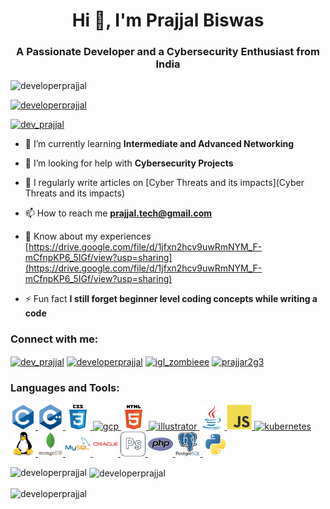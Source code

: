 <h1 align="center">Hi 👋, I'm Prajjal Biswas</h1>
<h3 align="center">A Passionate Developer and a Cybersecurity Enthusiast from India</h3>

<p align="left"> <img src="https://komarev.com/ghpvc/?username=developerprajjal&label=Profile%20views&color=0e75b6&style=flat" alt="developerprajjal" /> </p>

<p align="left"> <a href="https://github.com/ryo-ma/github-profile-trophy"><img src="https://github-profile-trophy.vercel.app/?username=developerprajjal" alt="developerprajjal" /></a> </p>

<p align="left"> <a href="https://twitter.com/dev_prajjal" target="blank"><img src="https://img.shields.io/twitter/follow/dev_prajjal?logo=twitter&style=for-the-badge" alt="dev_prajjal" /></a> </p>

- 🌱 I’m currently learning **Intermediate and Advanced Networking**

- 🤝 I’m looking for help with **Cybersecurity Projects**

- 📝 I regularly write articles on [Cyber Threats and its impacts](Cyber Threats and its impacts)

- 📫 How to reach me **prajjal.tech@gmail.com**

- 📄 Know about my experiences [https://drive.google.com/file/d/1jfxn2hcv9uwRmNYM_F-mCfnpKP6_5IGf/view?usp=sharing](https://drive.google.com/file/d/1jfxn2hcv9uwRmNYM_F-mCfnpKP6_5IGf/view?usp=sharing)

- ⚡ Fun fact **I still forget beginner level coding concepts while writing a code**

<h3 align="left">Connect with me:</h3>
<p align="left">
<a href="https://twitter.com/dev_prajjal" target="blank"><img align="center" src="https://raw.githubusercontent.com/rahuldkjain/github-profile-readme-generator/master/src/images/icons/Social/twitter.svg" alt="dev_prajjal" height="30" width="40" /></a>
<a href="https://linkedin.com/in/developerprajjal" target="blank"><img align="center" src="https://raw.githubusercontent.com/rahuldkjain/github-profile-readme-generator/master/src/images/icons/Social/linked-in-alt.svg" alt="developerprajjal" height="30" width="40" /></a>
<a href="https://instagram.com/igl_zombieee" target="blank"><img align="center" src="https://raw.githubusercontent.com/rahuldkjain/github-profile-readme-generator/master/src/images/icons/Social/instagram.svg" alt="igl_zombieee" height="30" width="40" /></a>
<a href="https://auth.geeksforgeeks.org/user/prajjar2g3" target="blank"><img align="center" src="https://raw.githubusercontent.com/rahuldkjain/github-profile-readme-generator/master/src/images/icons/Social/geeks-for-geeks.svg" alt="prajjar2g3" height="30" width="40" /></a>
</p>

<h3 align="left">Languages and Tools:</h3>
<p align="left"> <a href="https://www.cprogramming.com/" target="_blank" rel="noreferrer"> <img src="https://raw.githubusercontent.com/devicons/devicon/master/icons/c/c-original.svg" alt="c" width="40" height="40"/> </a> <a href="https://www.w3schools.com/cpp/" target="_blank" rel="noreferrer"> <img src="https://raw.githubusercontent.com/devicons/devicon/master/icons/cplusplus/cplusplus-original.svg" alt="cplusplus" width="40" height="40"/> </a> <a href="https://www.w3schools.com/css/" target="_blank" rel="noreferrer"> <img src="https://raw.githubusercontent.com/devicons/devicon/master/icons/css3/css3-original-wordmark.svg" alt="css3" width="40" height="40"/> </a> <a href="https://cloud.google.com" target="_blank" rel="noreferrer"> <img src="https://www.vectorlogo.zone/logos/google_cloud/google_cloud-icon.svg" alt="gcp" width="40" height="40"/> </a> <a href="https://www.w3.org/html/" target="_blank" rel="noreferrer"> <img src="https://raw.githubusercontent.com/devicons/devicon/master/icons/html5/html5-original-wordmark.svg" alt="html5" width="40" height="40"/> </a> <a href="https://www.adobe.com/in/products/illustrator.html" target="_blank" rel="noreferrer"> <img src="https://www.vectorlogo.zone/logos/adobe_illustrator/adobe_illustrator-icon.svg" alt="illustrator" width="40" height="40"/> </a> <a href="https://www.java.com" target="_blank" rel="noreferrer"> <img src="https://raw.githubusercontent.com/devicons/devicon/master/icons/java/java-original.svg" alt="java" width="40" height="40"/> </a> <a href="https://developer.mozilla.org/en-US/docs/Web/JavaScript" target="_blank" rel="noreferrer"> <img src="https://raw.githubusercontent.com/devicons/devicon/master/icons/javascript/javascript-original.svg" alt="javascript" width="40" height="40"/> </a> <a href="https://kubernetes.io" target="_blank" rel="noreferrer"> <img src="https://www.vectorlogo.zone/logos/kubernetes/kubernetes-icon.svg" alt="kubernetes" width="40" height="40"/> </a> <a href="https://www.linux.org/" target="_blank" rel="noreferrer"> <img src="https://raw.githubusercontent.com/devicons/devicon/master/icons/linux/linux-original.svg" alt="linux" width="40" height="40"/> </a> <a href="https://www.mongodb.com/" target="_blank" rel="noreferrer"> <img src="https://raw.githubusercontent.com/devicons/devicon/master/icons/mongodb/mongodb-original-wordmark.svg" alt="mongodb" width="40" height="40"/> </a> <a href="https://www.mysql.com/" target="_blank" rel="noreferrer"> <img src="https://raw.githubusercontent.com/devicons/devicon/master/icons/mysql/mysql-original-wordmark.svg" alt="mysql" width="40" height="40"/> </a> <a href="https://www.oracle.com/" target="_blank" rel="noreferrer"> <img src="https://raw.githubusercontent.com/devicons/devicon/master/icons/oracle/oracle-original.svg" alt="oracle" width="40" height="40"/> </a> <a href="https://www.photoshop.com/en" target="_blank" rel="noreferrer"> <img src="https://raw.githubusercontent.com/devicons/devicon/master/icons/photoshop/photoshop-line.svg" alt="photoshop" width="40" height="40"/> </a> <a href="https://www.php.net" target="_blank" rel="noreferrer"> <img src="https://raw.githubusercontent.com/devicons/devicon/master/icons/php/php-original.svg" alt="php" width="40" height="40"/> </a> <a href="https://www.postgresql.org" target="_blank" rel="noreferrer"> <img src="https://raw.githubusercontent.com/devicons/devicon/master/icons/postgresql/postgresql-original-wordmark.svg" alt="postgresql" width="40" height="40"/> </a> <a href="https://www.python.org" target="_blank" rel="noreferrer"> <img src="https://raw.githubusercontent.com/devicons/devicon/master/icons/python/python-original.svg" alt="python" width="40" height="40"/> </a> </p>

<p><img align="left" src="https://github-readme-stats.vercel.app/api/top-langs?username=developerprajjal&show_icons=true&locale=en&layout=compact" alt="developerprajjal" /></p>

<p>&nbsp;<img align="center" src="https://github-readme-stats.vercel.app/api?username=developerprajjal&show_icons=true&locale=en" alt="developerprajjal" /></p>

<p><img align="center" src="https://github-readme-streak-stats.herokuapp.com/?user=developerprajjal&" alt="developerprajjal" /></p>
